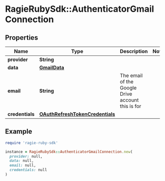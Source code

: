 # RagieRubySdk::AuthenticatorGmailConnection

## Properties

| Name | Type | Description | Notes |
| ---- | ---- | ----------- | ----- |
| **provider** | **String** |  |  |
| **data** | [**GmailData**](GmailData.md) |  |  |
| **email** | **String** | The email of the Google Drive account this is for |  |
| **credentials** | [**OAuthRefreshTokenCredentials**](OAuthRefreshTokenCredentials.md) |  |  |

## Example

```ruby
require 'ragie-ruby-sdk'

instance = RagieRubySdk::AuthenticatorGmailConnection.new(
  provider: null,
  data: null,
  email: null,
  credentials: null
)
```

